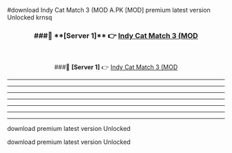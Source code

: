 #download Indy Cat Match 3 (MOD A.PK [MOD] premium latest version Unlocked krnsq 



<div align="center">
<h3>###🔹 **[Server 1]** 👉 <a href="https://download1apk.web.app/">Indy Cat Match 3 (MOD</a></h3><br>


###🔹 **[Server 1]** 👉 <a href="https://download1apk.web.app/">Indy Cat Match 3 (MOD</a></h3>
</div>



----------------------------------------------------------

----------------------------------------------------------

----------------------------------------------------------

----------------------------------------------------------

----------------------------------------------------------

----------------------------------------------------------

----------------------------------------------------------

download premium latest version Unlocked

download premium latest version Unlocked
